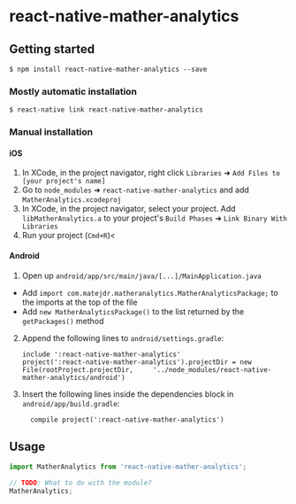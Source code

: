 # react-native-mather-analytics

## Getting started

`$ npm install react-native-mather-analytics --save`

### Mostly automatic installation

`$ react-native link react-native-mather-analytics`

### Manual installation


#### iOS

1. In XCode, in the project navigator, right click `Libraries` ➜ `Add Files to [your project's name]`
2. Go to `node_modules` ➜ `react-native-mather-analytics` and add `MatherAnalytics.xcodeproj`
3. In XCode, in the project navigator, select your project. Add `libMatherAnalytics.a` to your project's `Build Phases` ➜ `Link Binary With Libraries`
4. Run your project (`Cmd+R`)<

#### Android

1. Open up `android/app/src/main/java/[...]/MainApplication.java`
  - Add `import com.matejdr.matheranalytics.MatherAnalyticsPackage;` to the imports at the top of the file
  - Add `new MatherAnalyticsPackage()` to the list returned by the `getPackages()` method
2. Append the following lines to `android/settings.gradle`:
  	```
  	include ':react-native-mather-analytics'
  	project(':react-native-mather-analytics').projectDir = new File(rootProject.projectDir, 	'../node_modules/react-native-mather-analytics/android')
  	```
3. Insert the following lines inside the dependencies block in `android/app/build.gradle`:
  	```
      compile project(':react-native-mather-analytics')
  	```


## Usage
```javascript
import MatherAnalytics from 'react-native-mather-analytics';

// TODO: What to do with the module?
MatherAnalytics;
```
